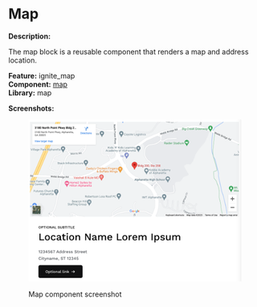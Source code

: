 # Map

**Description:**

The map block is a reusable component that renders a map and address location.

**Feature:** ignite\_map\
**Component:** [map](https://github.com/mediacurrent/theme\_generator\_10/tree/main/generators/starter-kit/templates/map)\
**Library:** map

**Screenshots:**

<figure><img src="../../.gitbook/assets/Screen Shot 2023-05-24 at 4.55.42 PM.png" alt=""><figcaption><p>Map component screenshot</p></figcaption></figure>
